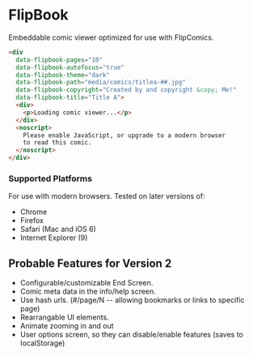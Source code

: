 # FlipBook

Embeddable comic viewer optimized for use with FlipComics.


```html
<div 
  data-flipbook-pages="10" 
  data-flipbook-autofocus="true"
  data-flipbook-theme="dark"
  data-flipbook-path="media/comics/titlea-##.jpg" 
  data-flipbook-copyright="Created by and copyright &copy; Me!" 
  data-flipbook-title="Title A">
  <div>
    <p>Loading comic viewer...</p>
  </div>
  <noscript>
    Please enable JavaScript, or upgrade to a modern browser
    to read this comic.
  </noscript>
</div>
```

### Supported Platforms

For use with modern browsers. Tested on later versions of:

- Chrome
- Firefox
- Safari (Mac and iOS 6)
- Internet Explorer (9)

## Probable Features for Version 2

- Configurable/customizable End Screen.
- Comic meta data in the info/help screen.
- Use hash urls. (#/page/N -- allowing bookmarks or links to specific page)
- Rearrangable UI elements.
- Animate zooming in and out
- User options screen, so they can disable/enable features (saves to localStorage)